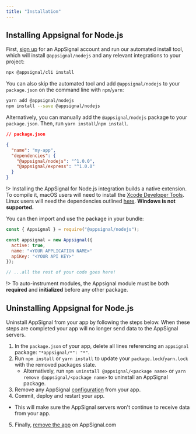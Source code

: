 ```yaml
---
title: "Installation"
---
```


## Installing Appsignal for Node.js

First, [sign up](https://appsignal.com/users/sign_up) for an AppSignal account and run our automated install tool, which will install `@appsignal/nodejs` and any relevant integrations to your project:

```bash
npx @appsignal/cli install
```

You can also skip the automated tool and add `@appsignal/nodejs` to your `package.json` on the command line with `npm`/`yarn`:

```bash
yarn add @appsignal/nodejs
npm install --save @appsignal/nodejs
```

Alternatively, you can manually add the `@appsignal/nodejs` package to your `package.json`. Then, run `yarn install`/`npm install`.

```json
// package.json

{
  "name": "my-app",
  "dependencies": {
    "@appsignal/nodejs": "^1.0.0",
    "@appsignal/express": "^1.0.0"
  }
}
```

!> Installing the AppSignal for Node.js integration builds a native extension. To compile it, macOS users will need to install the [Xcode Developer Tools](https://osxdaily.com/2014/02/12/install-command-line-tools-mac-os-x/). Linux users will need the dependencies outlined [here](https://github.com/nodejs/node-gyp#installation). **Windows is not supported.**

You can then import and use the package in your bundle:

```js
const { Appsignal } = require("@appsignal/nodejs");

const appsignal = new Appsignal({
  active: true,
  name: "<YOUR APPLICATION NAME>"
  apiKey: "<YOUR API KEY>"
});

// ...all the rest of your code goes here!
```

!> To auto-instrument modules, the Appsignal module must be both **required** and **initialized** before any other package.

## Uninstalling Appsignal for Node.js

Uninstall AppSignal from your app by following the steps below. When these steps are completed your app will no longer send data to the AppSignal servers.

1. In the `package.json` of your app, delete all lines referencing an `appsignal` package: `"*appsignal/*": "*"`.
2. Run `npm install` or `yarn install` to update your `package.lock`/`yarn.lock` with the removed packages state.
   - Alternatively, run `npm uninstall @appsignal/<package name>` or `yarn remove @appsignal/<package name>` to uninstall an AppSignal package.
3. Remove any AppSignal [configuration](/nodejs/configuration/) from your app.
4. Commit, deploy and restart your app.

- This will make sure the AppSignal servers won't continue to receive data from your app.

5. Finally, [remove the app](/application/#removing-an-application) on AppSignal.com
